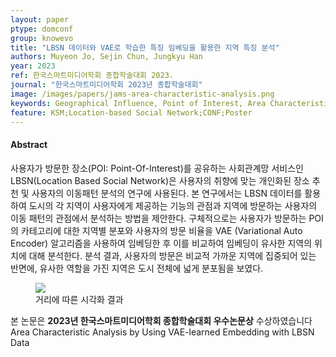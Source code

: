```yaml
---
layout: paper
ptype: domconf
group: knowevo
title: "LBSN 데이터와 VAE로 학습한 특징 임베딩을 활용한 지역 특징 분석"
authors: Muyeon Jo, Sejin Chun, Jungkyu Han
year: 2023
ref: 한국스마트미디어학회 종합학술대회 2023.
journal: "한국스마트미디어학회 2023년 종합학술대회"
image: /images/papers/jams-area-characteristic-analysis.png
keywords: Geographical Influence, Point of Interest, Area Characteristics, Location-based Social Network
feature: KSM;Location-based Social Network;CONF;Poster
---
```


<h4><span class="badge badge-info">Abstract</span></h4>
사용자가 방문한 장소(POI: Point-Of-Interest)를 공유하는 사회관계망 서비스인 LBSN(Location Based Social Network)은 사용자의 취향에 맞는 개인화된 장소 추천 및 사용자의 이동패턴 분석의 연구에 사용된다. 본 연구에서는 LBSN 데이터를 활용하여 도시의 각 지역이 사용자에게 제공하는 기능의 관점과 지역에 방문하는 사용자의 이동 패턴의 관점에서 분석하는 방법을 제안한다. 구체적으로는 사용자가 방문하는 POI의 카테고리에 대한 지역별 분포와 사용자의 방문 비율을 VAE (Variational Auto Encoder) 알고리즘을 사용하여 임베딩한 후 이를 비교하여 임베딩이 유사한 지역의 위치에 대해 분석한다. 분석 결과, 사용자의 방문은 비교적 가까운 지역에 집중되어 있는 반면에, 유사한 역할을 가진 지역은 도시 전체에 넓게 분포됨을 보였다.

<figure>
    <img class="pull-left pad-right media-object d-none d-sm-block" src="{{ page.image }}">
    <figcaption>거리에 따른 시각화 결과</figcaption>
</figure>

<div class="alert alert-primary" role="alert">
    본 논문은 <strong>2023년 한국스마트미디어학회 종합학술대회 우수논문상</strong> 수상하였습니다
</div>

<div class="alert alert-warning" role="alert">
   Area Characteristic Analysis by Using VAE-learned Embedding with LBSN Data
</div>